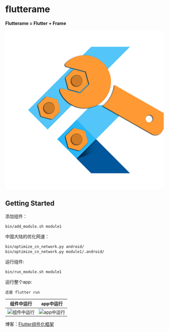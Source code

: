 # flutterame

**Flutterame = Flutter + Frame**

![cover](screenshot/cover.png)

## Getting Started

添加组件：

```
bin/add_module.sh module1
```

中国大陆的优化网速：
```
bin/optimize_cn_network.py android/
bin/optimize_cn_network.py module1/.android/
```

运行组件:

```
bin/run_module.sh module1
```
运行整个app:
```
还是 flutter run
```

组件中运行|app中运行
:----:|:----:
![组件中运行](https://p9-juejin.byteimg.com/tos-cn-i-k3u1fbpfcp/35b40ebeee444c54b8854a03035d0cc6~tplv-k3u1fbpfcp-watermark.image)|![app中运行](https://p1-juejin.byteimg.com/tos-cn-i-k3u1fbpfcp/5ba9e299253d4979ab846fcba185733b~tplv-k3u1fbpfcp-watermark.image)

博客：[Flutter组件化框架](https://juejin.cn/editor/drafts/6911677421720698894)